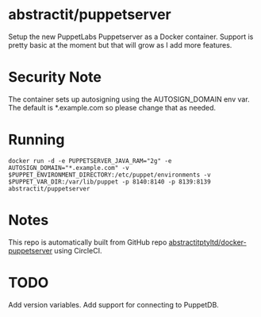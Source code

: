 # abstractit/puppetserver

Setup the new PuppetLabs Puppetserver as a Docker container.
Support is pretty basic at the moment but that will grow as I add more features.

# Security Note

The container sets up autosigning using the AUTOSIGN_DOMAIN env var.
The default is *.example.com so please change that as needed.

# Running
```
docker run -d -e PUPPETSERVER_JAVA_RAM="2g" -e AUTOSIGN_DOMAIN="*.example.com" -v $PUPPET_ENVIRONMENT_DIRECTORY:/etc/puppet/environments -v $PUPPET_VAR_DIR:/var/lib/puppet -p 8140:8140 -p 8139:8139 abstractit/puppetserver
```

# Notes

This repo is automatically built from GitHub repo [abstractitptyltd/docker-puppetserver](https://github.com/abstractitptyltd/docker-puppetserver) using CircleCI.

# TODO
Add version variables.
Add support for connecting to PuppetDB.
